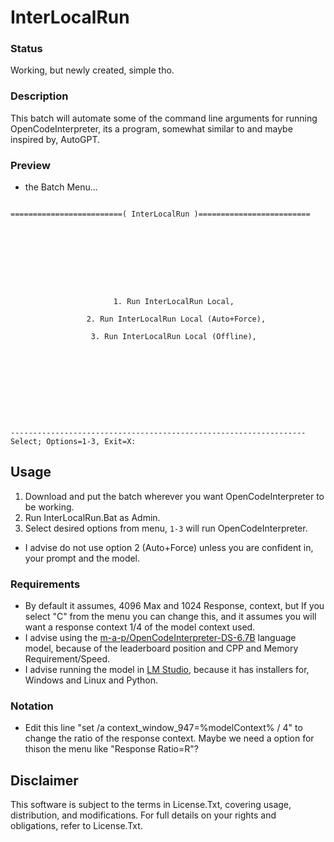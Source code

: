 # InterLocalRun

### Status
Working, but newly created, simple tho.

### Description
This batch will automate some of the command line arguments for running OpenCodeInterpreter, its a program, somewhat similar to and maybe inspired by, AutoGPT.

### Preview
- the Batch Menu...
```

=========================( InterLocalRun )=========================









                       1. Run InterLocalRun Local,

                 2. Run InterLocalRun Local (Auto+Force),

                  3. Run InterLocalRun Local (Offline),










------------------------------------------------------------------
Select; Options=1-3, Exit=X:

```

## Usage
1. Download and put the batch wherever you want OpenCodeInterpreter to be working.
2. Run InterLocalRun.Bat as Admin.
3. Select desired options from menu, `1-3` will run OpenCodeInterpreter.
- I advise do not use option 2 (Auto+Force) unless you are confident in, your prompt and the model. 

### Requirements
- By default it assumes, 4096 Max and 1024 Response, context, but If you select "C" from the menu you can change this, and it assumes you will want a response context 1/4 of the model context used.
- I advise using the [m-a-p/OpenCodeInterpreter-DS-6.7B](https://huggingface.co/m-a-p/OpenCodeInterpreter-DS-6.7B) language model, because of the leaderboard position and CPP and Memory Requirement/Speed.
- I advise running the model in [LM Studio](https://lmstudio.ai/), because it has installers for, Windows and Linux and Python. 

### Notation
- Edit this line "set /a context_window_947=%modelContext% / 4" to change the ratio of the response context. Maybe we need a option for thison the menu like "Response Ratio=R"?

## Disclaimer
This software is subject to the terms in License.Txt, covering usage, distribution, and modifications. For full details on your rights and obligations, refer to License.Txt.
